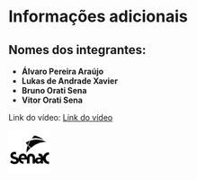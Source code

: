 # Informações adicionais

## Nomes dos integrantes:

- **Álvaro Pereira Araújo**
- **Lukas de Andrade Xavier**
- **Bruno Orati Sena**
- **Vitor Orati Sena** 

Link do vídeo:
[Link do vídeo](Linkdovídeo.com.br)

<img src="logo-SENAC.png" alt="Descrição da imagem" width="75" height="75">